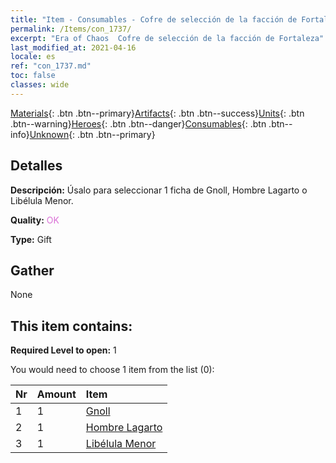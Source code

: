 ```yaml
---
title: "Item - Consumables - Cofre de selección de la facción de Fortaleza"
permalink: /Items/con_1737/
excerpt: "Era of Chaos  Cofre de selección de la facción de Fortaleza"
last_modified_at: 2021-04-16
locale: es
ref: "con_1737.md"
toc: false
classes: wide
---
```

 [Materials](/es/Items/){: .btn .btn--primary}[Artifacts](/es/Items/Artifacts/){: .btn .btn--success}[Units](/es/Items/Units/){: .btn .btn--warning}[Heroes](/es/Items/Heroes/){: .btn .btn--danger}[Consumables](/es/Items/Consumables/){: .btn .btn--info}[Unknown](/es/Items/Unknown/){: .btn .btn--primary}

## Detalles
 **Descripción:** Úsalo para seleccionar 1 ficha de Gnoll, Hombre Lagarto o Libélula Menor.

 **Quality:** <span style="color: #DA70D6">OK</span>

 **Type:** Gift

## Gather

  None

## This item contains:

 **Required Level to open:** 1

 You would need to choose 1 item from the list (0):

  | Nr | Amount |     Item    |
  |:---|:-------|:------------|
  | 1 | 1 | [Gnoll](/es/Items/unt_253/) |  | 
  | 2 | 1 | [Hombre Lagarto](/es/Items/unt_254/) |  | 
  | 3 | 1 | [Libélula Menor](/es/Items/unt_255/) |  | 
